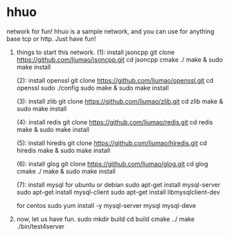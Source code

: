 # hhuo
network for fun! hhuo is a sample network, and you can use for anything base tcp or http. Just have fun!

1. things to start this network.
	(1): install jsoncpp 
	git clone https://github.com/liumao/jsoncpp.git
	cd jsoncpp
	cmake ./
	make & sudo make install 
	
	(2): install openssl 
	git clone https://github.com/liumao/openssl.git
	cd openssl
	sudo ./config
	sudo make & sudo make install

	(3): install zlib 
	git clone https://github.com/liumao/zlib.git
	cd zlib
	make & sudo make install

	(4): install redis
	git clone https://github.com/liumao/redis.git
	cd redis 
	make & sudo make install

	(5): install hiredis
	git clone https://github.com/liumao/hiredis.git
	cd hiredis
	make & sudo make install

	(6): install glog
	git clone https://github.com/liumao/glog.git
	cd glog
	cmake ./
	make & sudo make install

	(7): install mysql
	for ubuntu or debian
	sudo apt-get install mysql-server
	sudo apt-get install mysql-client
	sudo apt-get install libmysqlclient-dev

	for centos
	sudo yum install -y mysql-server mysql mysql-deve

2. now, let us have fun.
	sudo mkdir build
	cd build
	cmake ../
	make 
	./bin/test4server
